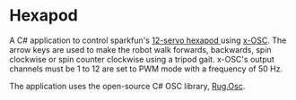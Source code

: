 Hexapod
=======

A C# application to control sparkfun's [12-servo hexapod ](https://www.sparkfun.com/products/11497) using [x-OSC](http://www.x-io.co.uk/x-osc/).  The arrow keys are used to make the robot walk forwards, backwards, spin clockwise or spin counter clockwise using a tripod gait.  x-OSC's output channels must be 1 to 12 are set to PWM mode with a frequency of 50 Hz.

The application uses the open-source C# OSC library, [Rug.Osc](https://bitbucket.org/rugcode/rug.osc/).

